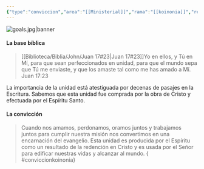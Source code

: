 ```yaml
---
{"type":"conviccion","area":"[[Ministerial]]","rama":"[[koinonia]]","related":["[[Gracia Soberana Orizaba]]","[[Filosofía ministerial de Gracia Soberana Orizaba]]","[[07 Convicciones para la dirección de la Iglesia]]","[[Unidad de la iglesia]]"],"tags":["convicciones","Ministerial"],"dg-publish":true,"permalink":"/convicciones-centrales/ministerial/cuando-nos-amamos-perdonamos-oramos-juntos-y-trabajamos-juntos-para-cumplir-nuestra-mision-nos-convertimos-en-una-encarnacion-del-evangelio/","dgPassFrontmatter":true}
---
```



![goals.jpg|banner](/img/user/Archivos/banners/goals.jpg)


#### La base bíblica

> [[Biblioteca/Biblia/John/Juan 17#23\|Juan 17#23]]Yo en ellos, y Tú en Mí, para que sean perfeccionados en unidad, para que el mundo sepa que Tú me enviaste, y que los amaste tal como me has amado a Mí. <br ><span class="author">Juan 17:23</span>

La importancia de la unidad está atestiguada por decenas de pasajes en la Escritura. Sabemos que esta unidad fue comprada por la obra de Cristo y efectuada por el Espíritu Santo. 

#### La convicción


> Cuando nos amamos, perdonamos, oramos juntos y trabajamos juntos para cumplir nuestra misión nos convertimos en una encarnación del evangelio. Esta unidad es producida por el Espíritu como un resultado de la redención en Cristo y es usada por el Señor para edificar nuestras vidas y alcanzar al mundo. 
{ #conviccionkoinonia}



